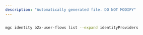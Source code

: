 ```yaml
---
description: "Automatically generated file. DO NOT MODIFY"
---
```


```bash

mgc identity b2x-user-flows list --expand identityProviders

```
